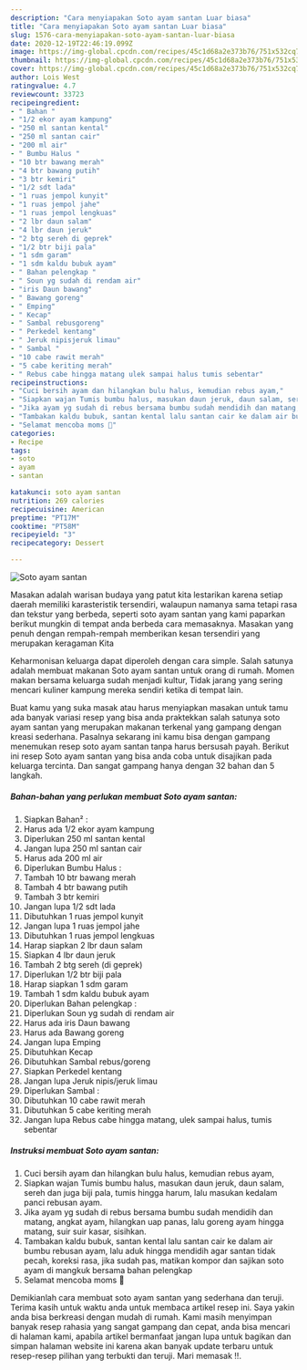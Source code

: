 ```yaml
---
description: "Cara menyiapakan Soto ayam santan Luar biasa"
title: "Cara menyiapakan Soto ayam santan Luar biasa"
slug: 1576-cara-menyiapakan-soto-ayam-santan-luar-biasa
date: 2020-12-19T22:46:19.099Z
image: https://img-global.cpcdn.com/recipes/45c1d68a2e373b76/751x532cq70/soto-ayam-santan-foto-resep-utama.jpg
thumbnail: https://img-global.cpcdn.com/recipes/45c1d68a2e373b76/751x532cq70/soto-ayam-santan-foto-resep-utama.jpg
cover: https://img-global.cpcdn.com/recipes/45c1d68a2e373b76/751x532cq70/soto-ayam-santan-foto-resep-utama.jpg
author: Lois West
ratingvalue: 4.7
reviewcount: 33723
recipeingredient:
- " Bahan "
- "1/2 ekor ayam kampung"
- "250 ml santan kental"
- "250 ml santan cair"
- "200 ml air"
- " Bumbu Halus "
- "10 btr bawang merah"
- "4 btr bawang putih"
- "3 btr kemiri"
- "1/2 sdt lada"
- "1 ruas jempol kunyit"
- "1 ruas jempol jahe"
- "1 ruas jempol lengkuas"
- "2 lbr daun salam"
- "4 lbr daun jeruk"
- "2 btg sereh di geprek"
- "1/2 btr biji pala"
- "1 sdm garam"
- "1 sdm kaldu bubuk ayam"
- " Bahan pelengkap "
- " Soun yg sudah di rendam air"
- "iris Daun bawang"
- " Bawang goreng"
- " Emping"
- " Kecap"
- " Sambal rebusgoreng"
- " Perkedel kentang"
- " Jeruk nipisjeruk limau"
- " Sambal "
- "10 cabe rawit merah"
- "5 cabe keriting merah"
- " Rebus cabe hingga matang ulek sampai halus tumis sebentar"
recipeinstructions:
- "Cuci bersih ayam dan hilangkan bulu halus, kemudian rebus ayam,"
- "Siapkan wajan Tumis bumbu halus, masukan daun jeruk, daun salam, sereh dan juga biji pala, tumis hingga harum, lalu masukan kedalam panci rebusan ayam."
- "Jika ayam yg sudah di rebus bersama bumbu sudah mendidih dan matang, angkat ayam, hilangkan uap panas, lalu goreng ayam hingga matang, suir suir kasar, sisihkan."
- "Tambakan kaldu bubuk, santan kental lalu santan cair ke dalam air bumbu rebusan ayam, lalu aduk hingga mendidih agar santan tidak pecah, koreksi rasa, jika sudah pas, matikan kompor dan sajikan soto ayam di mangkuk bersama bahan pelengkap"
- "Selamat mencoba moms 💋"
categories:
- Recipe
tags:
- soto
- ayam
- santan

katakunci: soto ayam santan 
nutrition: 269 calories
recipecuisine: American
preptime: "PT17M"
cooktime: "PT58M"
recipeyield: "3"
recipecategory: Dessert

---
```



![Soto ayam santan](https://img-global.cpcdn.com/recipes/45c1d68a2e373b76/751x532cq70/soto-ayam-santan-foto-resep-utama.jpg)

Masakan adalah warisan budaya yang patut kita lestarikan karena setiap daerah memiliki karasteristik tersendiri, walaupun namanya sama tetapi rasa dan tekstur yang berbeda, seperti soto ayam santan yang kami paparkan berikut mungkin di tempat anda berbeda cara memasaknya. Masakan yang penuh dengan rempah-rempah memberikan kesan tersendiri yang merupakan keragaman Kita



Keharmonisan keluarga dapat diperoleh dengan cara simple. Salah satunya adalah membuat makanan Soto ayam santan untuk orang di rumah. Momen makan bersama keluarga sudah menjadi kultur, Tidak jarang yang sering mencari kuliner kampung mereka sendiri ketika di tempat lain.

Buat kamu yang suka masak atau harus menyiapkan masakan untuk tamu ada banyak variasi resep yang bisa anda praktekkan salah satunya soto ayam santan yang merupakan makanan terkenal yang gampang dengan kreasi sederhana. Pasalnya sekarang ini kamu bisa dengan gampang menemukan resep soto ayam santan tanpa harus bersusah payah.
Berikut ini resep Soto ayam santan yang bisa anda coba untuk disajikan pada keluarga tercinta. Dan sangat gampang hanya dengan 32 bahan dan 5 langkah.


<!--inarticleads1-->

##### Bahan-bahan yang perlukan membuat Soto ayam santan:

1. Siapkan  Bahan² :
1. Harus ada 1/2 ekor ayam kampung
1. Diperlukan 250 ml santan kental
1. Jangan lupa 250 ml santan cair
1. Harus ada 200 ml air
1. Diperlukan  Bumbu Halus :
1. Tambah 10 btr bawang merah
1. Tambah 4 btr bawang putih
1. Tambah 3 btr kemiri
1. Jangan lupa 1/2 sdt lada
1. Dibutuhkan 1 ruas jempol kunyit
1. Jangan lupa 1 ruas jempol jahe
1. Dibutuhkan 1 ruas jempol lengkuas
1. Harap siapkan 2 lbr daun salam
1. Siapkan 4 lbr daun jeruk
1. Tambah 2 btg sereh (di geprek)
1. Diperlukan 1/2 btr biji pala
1. Harap siapkan 1 sdm garam
1. Tambah 1 sdm kaldu bubuk ayam
1. Diperlukan  Bahan pelengkap :
1. Diperlukan  Soun yg sudah di rendam air
1. Harus ada iris Daun bawang
1. Harus ada  Bawang goreng
1. Jangan lupa  Emping
1. Dibutuhkan  Kecap
1. Dibutuhkan  Sambal rebus/goreng
1. Siapkan  Perkedel kentang
1. Jangan lupa  Jeruk nipis/jeruk limau
1. Diperlukan  Sambal :
1. Dibutuhkan 10 cabe rawit merah
1. Dibutuhkan 5 cabe keriting merah
1. Jangan lupa  Rebus cabe hingga matang, ulek sampai halus, tumis sebentar




<!--inarticleads2-->

##### Instruksi membuat  Soto ayam santan:

1. Cuci bersih ayam dan hilangkan bulu halus, kemudian rebus ayam,
1. Siapkan wajan Tumis bumbu halus, masukan daun jeruk, daun salam, sereh dan juga biji pala, tumis hingga harum, lalu masukan kedalam panci rebusan ayam.
1. Jika ayam yg sudah di rebus bersama bumbu sudah mendidih dan matang, angkat ayam, hilangkan uap panas, lalu goreng ayam hingga matang, suir suir kasar, sisihkan.
1. Tambakan kaldu bubuk, santan kental lalu santan cair ke dalam air bumbu rebusan ayam, lalu aduk hingga mendidih agar santan tidak pecah, koreksi rasa, jika sudah pas, matikan kompor dan sajikan soto ayam di mangkuk bersama bahan pelengkap
1. Selamat mencoba moms 💋




Demikianlah cara membuat soto ayam santan yang sederhana dan teruji. Terima kasih untuk waktu anda untuk membaca artikel resep ini. Saya yakin anda bisa berkreasi dengan mudah di rumah. Kami masih menyimpan banyak resep rahasia yang sangat gampang dan cepat, anda bisa mencari di halaman kami, apabila artikel bermanfaat jangan lupa untuk bagikan dan simpan halaman website ini karena akan banyak update terbaru untuk resep-resep pilihan yang terbukti dan teruji. Mari memasak !!. 
